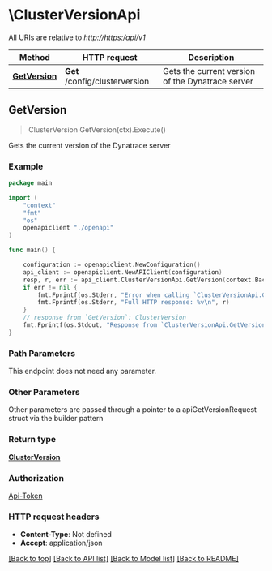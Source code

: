 # \ClusterVersionApi

All URIs are relative to *http://https:/api/v1*

Method | HTTP request | Description
------------- | ------------- | -------------
[**GetVersion**](ClusterVersionApi.md#GetVersion) | **Get** /config/clusterversion | Gets the current version of the Dynatrace server



## GetVersion

> ClusterVersion GetVersion(ctx).Execute()

Gets the current version of the Dynatrace server

### Example

```go
package main

import (
    "context"
    "fmt"
    "os"
    openapiclient "./openapi"
)

func main() {

    configuration := openapiclient.NewConfiguration()
    api_client := openapiclient.NewAPIClient(configuration)
    resp, r, err := api_client.ClusterVersionApi.GetVersion(context.Background()).Execute()
    if err != nil {
        fmt.Fprintf(os.Stderr, "Error when calling `ClusterVersionApi.GetVersion``: %v\n", err)
        fmt.Fprintf(os.Stderr, "Full HTTP response: %v\n", r)
    }
    // response from `GetVersion`: ClusterVersion
    fmt.Fprintf(os.Stdout, "Response from `ClusterVersionApi.GetVersion`: %v\n", resp)
}
```

### Path Parameters

This endpoint does not need any parameter.

### Other Parameters

Other parameters are passed through a pointer to a apiGetVersionRequest struct via the builder pattern


### Return type

[**ClusterVersion**](ClusterVersion.md)

### Authorization

[Api-Token](../README.md#Api-Token)

### HTTP request headers

- **Content-Type**: Not defined
- **Accept**: application/json

[[Back to top]](#) [[Back to API list]](../README.md#documentation-for-api-endpoints)
[[Back to Model list]](../README.md#documentation-for-models)
[[Back to README]](../README.md)

